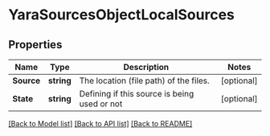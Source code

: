 # YaraSourcesObjectLocalSources

## Properties

Name | Type | Description | Notes
------------ | ------------- | ------------- | -------------
**Source** | **string** | The location (file path) of the files. | [optional] 
**State** | **string** | Defining if this source is being used or not | [optional] 

[[Back to Model list]](../README.md#documentation-for-models) [[Back to API list]](../README.md#documentation-for-api-endpoints) [[Back to README]](../README.md)


